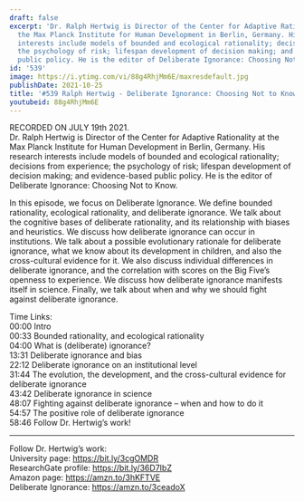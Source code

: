 ```yaml
---
draft: false
excerpt: 'Dr. Ralph Hertwig is Director of the Center for Adaptive Rationality at
  the Max Planck Institute for Human Development in Berlin, Germany. His research
  interests include models of bounded and ecological rationality; decisions from experience;
  the psychology of risk; lifespan development of decision making; and evidence-based
  public policy. He is the editor of Deliberate Ignorance: Choosing Not to Know.'
id: '539'
image: https://i.ytimg.com/vi/88g4RhjMm6E/maxresdefault.jpg
publishDate: 2021-10-25
title: '#539 Ralph Hertwig - Deliberate Ignorance: Choosing Not to Know'
youtubeid: 88g4RhjMm6E
---
```

RECORDED ON JULY 19th 2021.  
Dr. Ralph Hertwig is Director of the Center for Adaptive Rationality at the Max Planck Institute for Human Development in Berlin, Germany. His research interests include models of bounded and ecological rationality; decisions from experience; the psychology of risk; lifespan development of decision making; and evidence-based public policy. He is the editor of Deliberate Ignorance: Choosing Not to Know.

In this episode, we focus on Deliberate Ignorance. We define bounded rationality, ecological rationality, and deliberate ignorance. We talk about the cognitive bases of deliberate rationality, and its relationship with biases and heuristics. We discuss how deliberate ignorance can occur in institutions. We talk about a possible evolutionary rationale for deliberate ignorance, what we know about its development in children, and also the cross-cultural evidence for it. We also discuss individual differences in deliberate ignorance, and the correlation with scores on the Big Five’s openness to experience. We discuss how deliberate ignorance manifests itself in science. Finally, we talk about when and why we should fight against deliberate ignorance. 

Time Links:  
00:00  Intro  
00:33  Bounded rationality, and ecological rationality  
04:00  What is (deliberate) ignorance?  
13:31  Deliberate ignorance and bias  
22:12  Deliberate ignorance on an institutional level  
31:44  The evolution, the development, and the cross-cultural evidence for deliberate ignorance  
43:42  Deliberate ignorance in science  
48:07  Fighting against deliberate ignorance – when and how to do it  
54:57  The positive role of deliberate ignorance  
58:46  Follow Dr. Hertwig’s work!

---

Follow Dr. Hertwig’s work:  
University page: https://bit.ly/3cgOMDR  
ResearchGate profile: https://bit.ly/36D7IbZ  
Amazon page: https://amzn.to/3hKFTVE  
Deliberate Ignorance: https://amzn.to/3ceadoX
